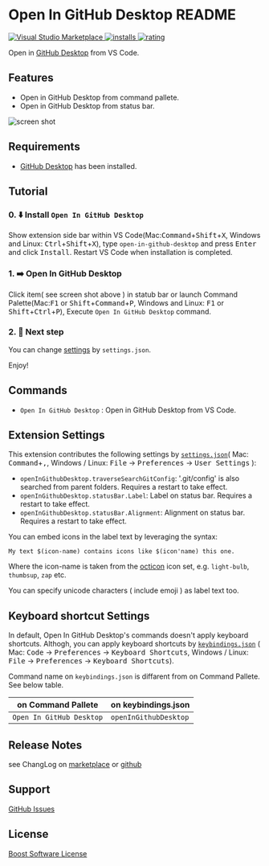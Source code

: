 # Open In GitHub Desktop README

[![Visual Studio Marketplace](https://vsmarketplacebadge.apphb.com/version/wraith13.open-in-github-desktop.svg) ![installs](https://vsmarketplacebadge.apphb.com/installs/wraith13.open-in-github-desktop.svg) ![rating](https://vsmarketplacebadge.apphb.com/rating/wraith13.open-in-github-desktop.svg)](https://marketplace.visualstudio.com/items?itemName=wraith13.open-in-github-desktop)

Open in [GitHub Desktop](https://desktop.github.com/) from VS Code.

## Features

* Open in GitHub Desktop from command pallete.
* Open in GitHub Desktop from status bar.

![screen shot](https://raw.githubusercontent.com/wraith13/open-in-github-desktop-vscode/master/images/screenshot.png)

## Requirements

* [GitHub Desktop](https://desktop.github.com/) has been installed.

## Tutorial

### 0. ⬇️ Install `Open In GitHub Desktop`

Show extension side bar within VS Code(Mac:<kbd>Command</kbd>+<kbd>Shift</kbd>+<kbd>X</kbd>, Windows and Linux: <kbd>Ctrl</kbd>+<kbd>Shift</kbd>+<kbd>X</kbd>), type `open-in-github-desktop` and press <kbd>Enter</kbd> and click <kbd>Install</kbd>. Restart VS Code when installation is completed.

### 1. ➡️ Open In GitHub Desktop

Click item( see screen shot above ) in statub bar or launch Command Palette(Mac:<kbd>F1</kbd> or <kbd>Shift</kbd>+<kbd>Command</kbd>+<kbd>P</kbd>, Windows and Linux: <kbd>F1</kbd> or <kbd>Shift</kbd>+<kbd>Ctrl</kbd>+<kbd>P</kbd>), Execute `Open In GitHub Desktop` command.

### 2. 🔧 Next step

You can change [settings](#extension-settings) by `settings.json`.

Enjoy!

## Commands

* `Open In GitHub Desktop` : Open in GitHub Desktop from VS Code.

## Extension Settings

This extension contributes the following settings by [`settings.json`](https://code.visualstudio.com/docs/customization/userandworkspace#_creating-user-and-workspace-settings)( Mac: <kbd>Command</kbd>+<kbd>,</kbd>, Windows / Linux: <kbd>File</kbd> -> <kbd>Preferences</kbd> -> <kbd>User Settings</kbd> ):

* `openInGithubDesktop.traverseSearchGitConfig`: '.git/config' is also searched from parent folders. Requires a restart to take effect.
* `openInGithubDesktop.statusBar.Label`: Label on status bar. Requires a restart to take effect.
* `openInGithubDesktop.statusBar.Alignment`: Alignment on status bar. Requires a restart to take effect.

You can embed icons in the label text by leveraging the syntax:

`My text $(icon-name) contains icons like $(icon'name) this one.`

Where the icon-name is taken from the [octicon](https://octicons.github.com) icon set, e.g. `light-bulb`, `thumbsup`, `zap` etc.

You can specify unicode characters ( include emoji ) as label text too.

## Keyboard shortcut Settings

In default, Open In GitHub Desktop's commands doesn't apply keyboard shortcuts. Althogh,
you can apply keyboard shortcuts by [`keybindings.json`](https://code.visualstudio.com/docs/customization/keybindings#_customizing-shortcuts)
( Mac: <kbd>Code</kbd> -> <kbd>Preferences</kbd> -> <kbd>Keyboard Shortcuts</kbd>, Windows / Linux: <kbd>File</kbd> -> <kbd>Preferences</kbd> -> <kbd>Keyboard Shortcuts</kbd>).

Command name on `keybindings.json` is diffarent from on Command Pallete. See below table.

|on Command Pallete|on keybindings.json|
|-|-|
|`Open In GitHub Desktop`|`openInGithubDesktop`|

## Release Notes

see ChangLog on [marketplace](https://marketplace.visualstudio.com/items/wraith13.open-in-github-desktop/changelog) or [github](https://github.com/wraith13/open-in-github-desktop-vscode/blob/master/CHANGELOG.md)

## Support

[GitHub Issues](https://github.com/wraith13/open-in-github-desktop-vscode/issues)

## License

[Boost Software License](https://github.com/wraith13/open-in-github-desktop-vscode/blob/master/LICENSE_1_0.txt)
